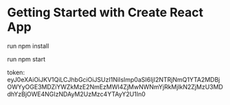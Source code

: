 # Getting Started with Create React App

run npm install

run npm start

token: eyJ0eXAiOiJKV1QiLCJhbGciOiJSUzI1NiIsImp0aSI6IjI2NTRjNmQ1YTA2MDBjOWYyOGE3MDZiYWZkMzE2NmEzMWI4ZjMwNWNmYjRkMjlkN2ZjMzU3MDdhYzBjOWE4NGIzNDAyM2UzMzc4YTAyY2U1In0

